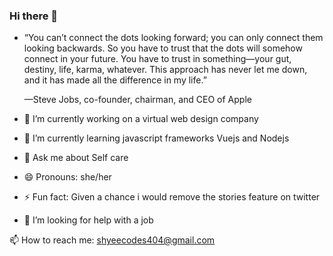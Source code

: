 ### Hi there 👋 
 - “You can’t connect the dots looking forward; you can only connect them looking backwards. So you have to trust that the dots will somehow connect in your future. You have to trust in something—your gut, destiny, life, karma, whatever. This approach has never let me down, and it has made all the difference in my life.”

    —Steve Jobs, co-founder, chairman, and CEO of Apple



- 🔭 I’m currently working on  a virtual web design company
- 🌱 I’m currently learning  javascript frameworks Vuejs and Nodejs  
- 💬 Ask me about Self care 

- 😄 Pronouns: she/her 
- ⚡ Fun fact: Given a chance i would remove the stories feature on twitter
- 🤔 I’m looking for help with  a job 

📫 How to reach me: shyeecodes404@gmail.com
